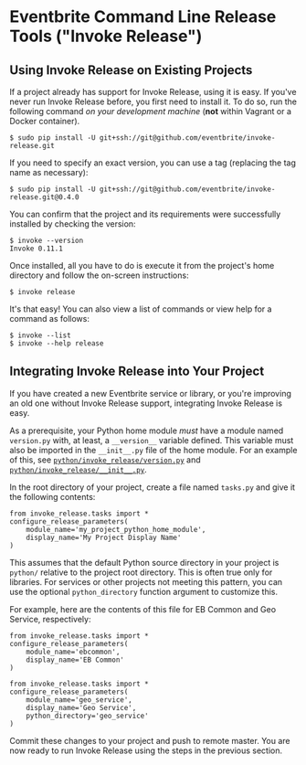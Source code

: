 # Eventbrite Command Line Release Tools ("Invoke Release")

## Using Invoke Release on Existing Projects

If a project already has support for Invoke Release, using it is easy. If you've never run Invoke Release before,
you first need to install it. To do so, run the following command _on your development machine_ (**not** within Vagrant
or a Docker container).

```
$ sudo pip install -U git+ssh://git@github.com/eventbrite/invoke-release.git
```

If you need to specify an exact version, you can use a tag (replacing the tag name as necessary):

```
$ sudo pip install -U git+ssh://git@github.com/eventbrite/invoke-release.git@0.4.0
```

You can confirm that the project and its requirements were successfully installed by checking the version:

```
$ invoke --version
Invoke 0.11.1
```

Once installed, all you have to do is execute it from the project's home directory and follow
the on-screen instructions:

```
$ invoke release
```

It's that easy! You can also view a list of commands or view help for a command as follows:

```
$ invoke --list
$ invoke --help release
```

## Integrating Invoke Release into Your Project

If you have created a new Eventbrite service or library, or you're improving an old one without Invoke Release support,
integrating Invoke Release is easy.

As a prerequisite, your Python home module _must_ have a module named `version.py` with, at least, a `__version__`
variable defined. This variable must also be imported in the `__init__.py` file of the home module. For an example
of this, see [`python/invoke_release/version.py`](python/invoke_release/version.py) and
[`python/invoke_release/__init__.py`](python/invoke_release/__init__.py).

In the root directory of your project, create a file named `tasks.py` and give it the following contents:

```
from invoke_release.tasks import *
configure_release_parameters(
    module_name='my_project_python_home_module',
    display_name='My Project Display Name'
)
```

This assumes that the default Python source directory in your project is `python/` relative to the
project root directory. This is often true only for libraries. For services or other projects not meeting this
pattern, you can use the optional `python_directory` function argument to customize this.

For example, here are the contents of this file for EB Common and Geo Service, respectively:

```
from invoke_release.tasks import *
configure_release_parameters(
    module_name='ebcommon',
    display_name='EB Common'
)
```

```
from invoke_release.tasks import *
configure_release_parameters(
    module_name='geo_service',
    display_name='Geo Service',
    python_directory='geo_service'
)
```

Commit these changes to your project and push to remote master. You are now ready to run Invoke Release using
the steps in the previous section.
